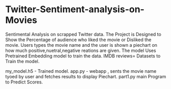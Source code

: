 # Twitter-Sentiment-analysis-on-Movies
Sentimental Analysis on scrapped Twitter data.
The Project is Designed to Show the Percentage of audience who liked the movie or Disliked the movie.
Users types the movie name and the user is shown a piechart on how much positive,nuetral,negative reations are given.
The model Uses Pretrained Embedding model to train the data.
IMDB reviews= Datasets to Train the model.

my_model.h5 - Trained model.
app.py - webapp , sents the movie name tyoed by user and fetches results to display Piechart.
part1.py main Program to Predict Scores.
